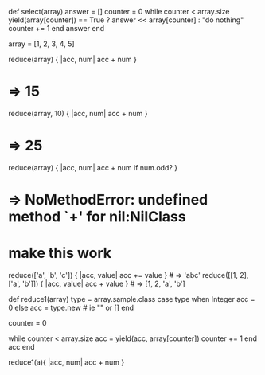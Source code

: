 def select(array)
  answer = []
  counter = 0
  while counter < array.size
    yield(array[counter]) == True ? answer << array[counter] : "do nothing"
    counter += 1
  end
  answer
end











array = [1, 2, 3, 4, 5]

reduce(array) { |acc, num| acc + num }
# => 15
reduce(array, 10) { |acc, num| acc + num }
# => 25
reduce(array) { |acc, num| acc + num if num.odd? }
# => NoMethodError: undefined method `+' for nil:NilClass

# make this work
reduce(['a', 'b', 'c']) { |acc, value| acc += value }     # => 'abc'
reduce([[1, 2], ['a', 'b']]) { |acc, value| acc + value } # => [1, 2, 'a', 'b']




def reduce1(array)
  type = array.sample.class
  case type
  when Integer
    acc = 0
  else
    acc = type.new # ie "" or []
  end

  counter = 0

  while counter < array.size
    acc = yield(acc, array[counter])
    counter += 1
  end
  acc
end

reduce1(a){ |acc, num| acc + num }
